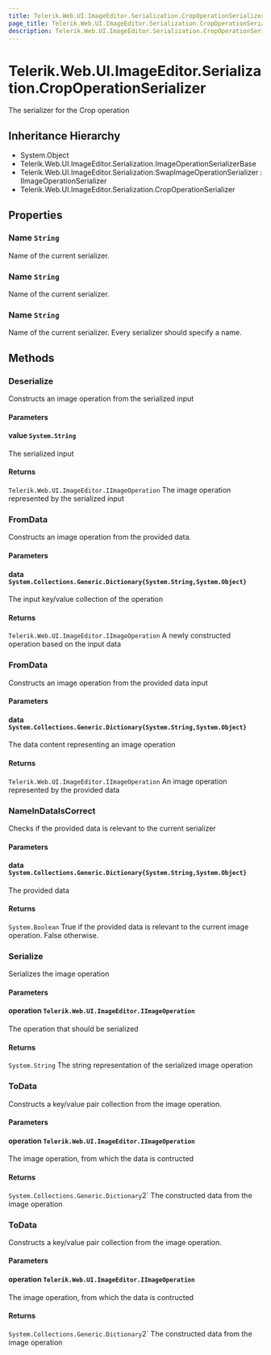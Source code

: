```yaml
---
title: Telerik.Web.UI.ImageEditor.Serialization.CropOperationSerializer
page_title: Telerik.Web.UI.ImageEditor.Serialization.CropOperationSerializer
description: Telerik.Web.UI.ImageEditor.Serialization.CropOperationSerializer
---
```


# Telerik.Web.UI.ImageEditor.Serialization.CropOperationSerializer

The serializer for the Crop operation

## Inheritance Hierarchy

* System.Object
* Telerik.Web.UI.ImageEditor.Serialization.ImageOperationSerializerBase
* Telerik.Web.UI.ImageEditor.Serialization.SwapImageOperationSerializer : IImageOperationSerializer
* Telerik.Web.UI.ImageEditor.Serialization.CropOperationSerializer

## Properties

###  Name `String`

Name of the current serializer.

###  Name `String`

Name of the current serializer.

###  Name `String`

Name of the current serializer. Every serializer should specify a name.

## Methods

###  Deserialize

Constructs an image operation from the serialized input

#### Parameters

#### value `System.String`

The serialized input

#### Returns

`Telerik.Web.UI.ImageEditor.IImageOperation` The image operation represented by the serialized input

###  FromData

Constructs an image operation from the provided data.

#### Parameters

#### data `System.Collections.Generic.Dictionary{System.String,System.Object}`

The input key/value collection of the operation

#### Returns

`Telerik.Web.UI.ImageEditor.IImageOperation` A newly constructed operation based on the input data

###  FromData

Constructs an image operation from the provided data input

#### Parameters

#### data `System.Collections.Generic.Dictionary{System.String,System.Object}`

The data content representing an image operation

#### Returns

`Telerik.Web.UI.ImageEditor.IImageOperation` An image operation represented by the provided data

###  NameInDataIsCorrect

Checks if the provided data is relevant to the current serializer

#### Parameters

#### data `System.Collections.Generic.Dictionary{System.String,System.Object}`

The provided data

#### Returns

`System.Boolean` True if the provided data is relevant to the current image operation. False otherwise.

###  Serialize

Serializes the image operation

#### Parameters

#### operation `Telerik.Web.UI.ImageEditor.IImageOperation`

The operation that should be serialized

#### Returns

`System.String` The string representation of the serialized image operation

###  ToData

Constructs a key/value pair collection from the image operation.

#### Parameters

#### operation `Telerik.Web.UI.ImageEditor.IImageOperation`

The image operation, from which the data is contructed

#### Returns

`System.Collections.Generic.Dictionary`2` The constructed data from the image operation

###  ToData

Constructs a key/value pair collection from the image operation.

#### Parameters

#### operation `Telerik.Web.UI.ImageEditor.IImageOperation`

The image operation, from which the data is contructed

#### Returns

`System.Collections.Generic.Dictionary`2` The constructed data from the image operation

